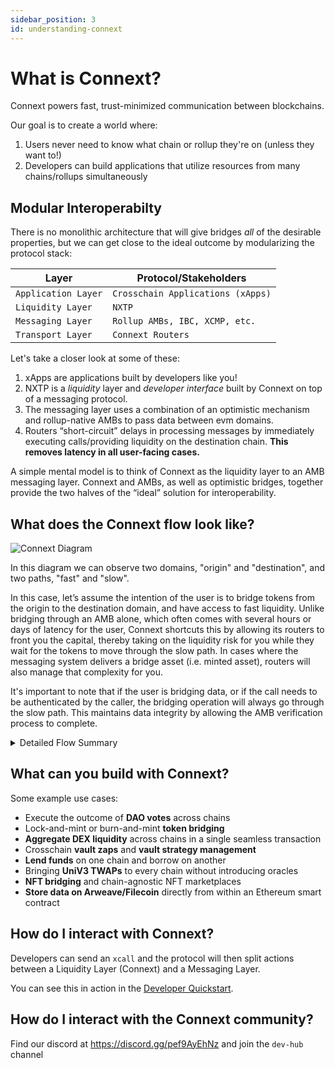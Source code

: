 ```yaml
---
sidebar_position: 3
id: understanding-connext
---
```



# What is Connext?

Connext powers fast, trust-minimized communication between blockchains.

Our goal is to create a world where:

1. Users never need to know what chain or rollup they're on (unless they want to!)
2. Developers can build applications that utilize resources from many chains/rollups simultaneously

## Modular Interoperabilty

There is no monolithic architecture that will give bridges *all* of the desirable properties, but we can get close to the ideal outcome by modularizing the protocol stack:

| Layer                   | Protocol/Stakeholders             |
| ----------------------- | --------------------------------- |
| `Application Layer`     | `Crosschain Applications (xApps)` |
| `Liquidity Layer`       | `NXTP`                            |
| `Messaging Layer`       | `Rollup AMBs, IBC, XCMP, etc.`                       |
| `Transport Layer`       | `Connext Routers`                 |


Let's take a closer look at some of these:

1. xApps are applications built by developers like you!
2. NXTP is a *liquidity* layer and *developer interface* built by Connext on top of a messaging protocol.
3. The messaging layer uses a combination of an optimistic mechanism and rollup-native AMBs to pass data between evm domains.
4. Routers “short-circuit” delays in processing messages by immediately executing calls/providing liquidity on the destination chain. **This removes latency in all user-facing cases.**

A simple mental model is to think of Connext as the liquidity layer to an AMB messaging layer. Connext and AMBs, as well as optimistic bridges, together provide the two halves of the “ideal” solution for interoperability.

## What does the Connext flow look like?

![Connext Diagram](/img/core-concepts/Connext_quick_overview.png "Title")

In this diagram we can observe two domains, "origin" and "destination", and two paths, "fast" and "slow".

In this case, let’s assume the intention of the user is to bridge tokens from the origin to the destination domain, and have access to fast liquidity.
Unlike bridging through an AMB alone, which often comes with several hours or days of latency for the user, Connext shortcuts this by allowing its routers to front you the capital, thereby taking on the liquidity risk for you while they wait for the tokens to move through the slow path. In cases where the messaging system delivers a bridge asset (i.e. minted asset), routers will also manage that complexity for you.

It's important to note that if the user is bridging data, or if the call needs to be authenticated by the caller, the bridging operation will always go through the slow path. This maintains data integrity by allowing the AMB verification process to complete.

<details>

  <summary>Detailed Flow Summary</summary>

  <img src="/img/developers/connext_flow.png" alt="connext full flow summary" width="1000"/>

  A transaction flowing through Connext will have the following lifecycle:

  - User will initiate the transaction by calling an `xcall` function on the Connext contract, passing in funds, gas details, arbitrary data, and a target address object (includes chain info). 
    - *Note: `xcall` is meant to mimic solidity's lower level call as best as possible.*

  - The Connext contracts will:
    - If needed, swap the passed in token to the AMB version of the same asset.
    - Call the AMB contracts with a hash of the transaction details to initiate the 60 minute message latency across chains.
    - Emit an event with the transaction details.

  - Routers observing the origin chain with funds on the destination chain will:
    - Simulate the transaction (if this fails, the assumption is that this is a more "expressive" crosschain message that requires authentication and so must go through the AMB: the slow path).
    - Prepare a signed transaction object using funds on the receiving chain.
    - Post this object (a "bid") to the sequencer.
    - *Note: if the router does not have enough funds for the transfer, they may also provide only part of the transfer's value.*
  - The sequencer will be observing all of the underlying chains. Every X blocks, the sequencer will collect bids for transactions. The sequencer will be responsible for selecting the correct router (or routers!) for a given transaction (can be random). The sequencer will post batches of these bids to a relayer network to submit them to chain.
  - When a given bid is submitted to chain, the contracts will do the following:
    - Check that there are enough funds available for the transaction.
    - Swap the router's AMB-flavored funds for the canonical asset of the chain if needed.
    - Send the swapped funds to the correct target (if it is a contract, this will also execute `calldata` against the target).
    - Hash the router's params and store a mapping of this hash to the router's address in the contract.
      - *At this point, the user's transaction has already been completed!*
  - Later, when the slow path message arrives, a heavily batched transaction can be submitted to take all pending hashes received over the AMB and look up whether they have corresponding router addresses in the hash -> router address mapping. If they do, then AMB assets are minted and given to the router.
    - *Note: if the router gives the incorrect amount of funds to a user or if they execute the wrong calldata, then the router's param hash will not match the hash coming over the AMB and the router will not get reimbursed. This is the core security mechanism that ensures that routers behave correctly.*
    - *Note: Routers will take a 60 minute lockup on their funds when relaying transactions. While this theoretically reduces capital efficiency compared to the existing system, in practice the lack of need to rebalance will mean that routers have more capital available more often regardless.*

</details>

## What can you build with Connext?

Some example use cases:

- Execute the outcome of **DAO votes** across chains
- Lock-and-mint or burn-and-mint **token bridging**
- **Aggregate DEX liquidity** across chains in a single seamless transaction
- Crosschain **vault zaps** and **vault strategy management**
- **Lend funds** on one chain and borrow on another
- Bringing **UniV3 TWAPs** to every chain without introducing oracles
- **NFT bridging** and chain-agnostic NFT marketplaces
- **Store data on Arweave/Filecoin** directly from within an Ethereum smart contract

## How do I interact with Connext?

Developers can send an `xcall` and the protocol will then split actions between a Liquidity Layer (Connext) and a Messaging Layer.

You can see this in action in the [Developer Quickstart](../developers/examples/quickstart).

## How do I interact with the Connext community?

Find our discord at https://discord.gg/pef9AyEhNz and join the `dev-hub` channel
